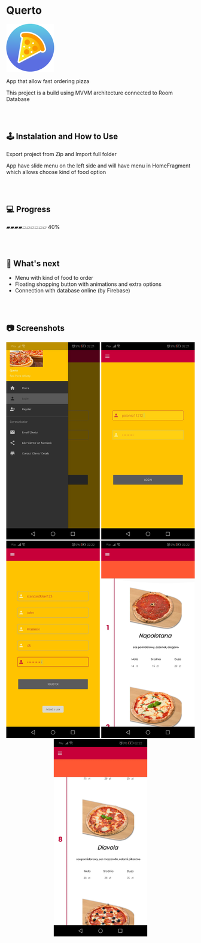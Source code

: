 # Querto
<img src="image.png" width="128" height="128"/>

App that allow fast ordering pizza 

This project is a build using MVVM architecture connected to Room Database


<br /><br/>
## 🕹️ Instalation and How to Use
Export project from Zip and Import full folder

App have slide menu on the left side  and will have menu in HomeFragment which allows choose kind of food option

<br /><br/>


## 💻 Progress

▰▰▰▰▱▱▱▱▱▱ 40%

 
<br/><br/>
## 🧭 What's next

* Menu with kind of food to order
* Floating shopping button with animations and extra options
* Connection with database online (by Firebase)

<br /><br/>
## 📷 Screenshots

<p align="center">
 <img src="photo1.jpg" width="250" alt="photo2">
 <img src="photo2.jpg" width="250" alt="photo1">
 <img src="photo3.jpg" width="250" alt="photo3">
 <img src="photo4.jpg" width="250" alt="photo4">
 <img src="photo5.jpg" width="250" alt="photo5">
</p>



